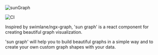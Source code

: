 ![sunGraph](https://user-images.githubusercontent.com/33118325/79642814-5cd25b00-81a8-11ea-959d-2ec638336294.jpg)

![CI](https://github.com/assafsun/sun-graph/workflows/CI/badge.svg?branch=master)

Inspired by swimlane/ngx-graph, 'sun graph' is a react component for creating beautiful graph visualization.

'sun graph' will help you to build beautiful graphs in a simple way and to create your own custom graph shapes with your data.
